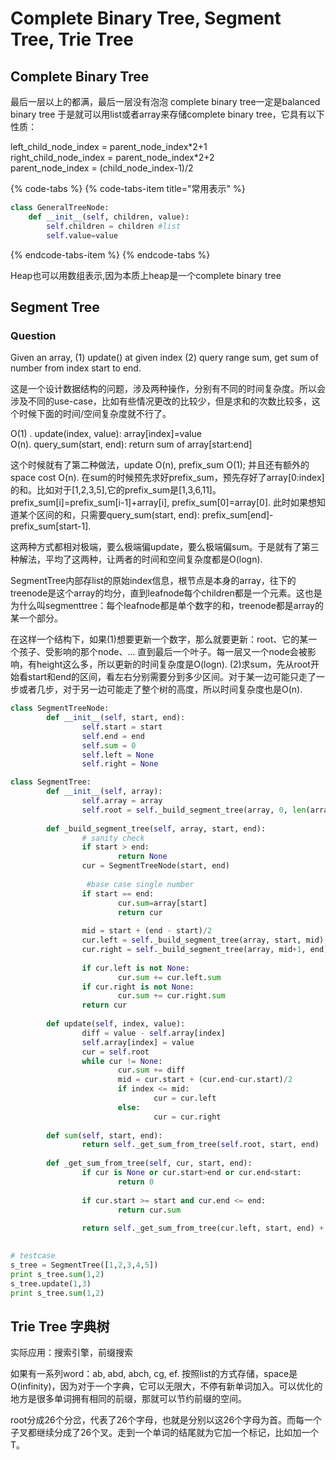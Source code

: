 # Complete Binary Tree, Segment Tree, Trie Tree

## Complete Binary Tree

最后一层以上的都满，最后一层没有泡泡 complete binary tree一定是balanced binary tree 于是就可以用list或者array来存储complete binary tree，它具有以下性质：

left\_child\_node\_index = parent\_node\_index\*2+1  
right\_child\_node\_index = parent\_node\_index\*2+2  
parent\_node\_index = \(child\_node\_index-1\)/2

{% code-tabs %}
{% code-tabs-item title="常用表示" %}
```python
class GeneralTreeNode:
    def __init__(self, children, value):
        self.children = children #list
        self.value=value
```
{% endcode-tabs-item %}
{% endcode-tabs %}

Heap也可以用数组表示,因为本质上heap是一个complete binary tree

## Segment Tree

### Question

Given an array, \(1\) update\(\) at given index \(2\) query range sum, get sum of number from index start to end.

这是一个设计数据结构的问题，涉及两种操作，分别有不同的时间复杂度。所以会涉及不同的use-case，比如有些情况更改的比较少，但是求和的次数比较多，这个时候下面的时间/空间复杂度就不行了。

O\(1\) .    update\(index, value\): array\[index\]=value  
O\(n\).     query\_sum\(start, end\): return sum of array\[start:end\]

这个时候就有了第二种做法，update O\(n\), prefix\_sum O\(1\); 并且还有额外的space cost O\(n\). 在sum的时候预先求好prefix\_sum，预先存好了array\[0:index\]的和。比如对于\[1,2,3,5\],它的prefix\_sum是\[1,3,6,11\]。prefix\_sum\[i\]=prefix\_sum\[i-1\]+array\[i\], prefix\_sum\[0\]=array\[0\]. 此时如果想知道某个区间的和，只需要query\_sum\(start, end\): prefix\_sum\[end\]-prefix\_sum\[start-1\]. 

这两种方式都相对极端，要么极端偏update，要么极端偏sum。于是就有了第三种解法，平均了这两种，让两者的时间和空间复杂度都是O\(logn\). 

SegmentTree内部存list的原始index信息，根节点是本身的array，往下的treenode是这个array的均分，直到leafnode每个children都是一个元素。这也是为什么叫segmenttree：每个leafnode都是单个数字的和，treenode都是array的某一个部分。

在这样一个结构下，如果\(1\)想要更新一个数字，那么就要更新：root、它的某一个孩子、受影响的那个node、... 直到最后一个叶子。每一层又一个node会被影响，有height这么多，所以更新的时间复杂度是O\(logn\). \(2\)求sum，先从root开始看start和end的区间，看左右分别需要分到多少区间。对于某一边可能只走了一步或者几步，对于另一边可能走了整个树的高度，所以时间复杂度也是O\(n\). 

```python
class SegmentTreeNode:
        def __init__(self, start, end):
                self.start = start
                self.end = end
                self.sum = 0
                self.left = None
                self.right = None

class SegmentTree:
        def __init__(self, array):
                self.array = array
                self.root = self._build_segment_tree(array, 0, len(array)-1)
        
        def _build_segment_tree(self, array, start, end):
                # sanity check
                if start > end:
                        return None
                cur = SegmentTreeNode(start, end)
               
                 #base case single number
                if start == end:
                        cur.sum=array[start]
                        return cur
                
                mid = start + (end - start)/2
                cur.left = self._build_segment_tree(array, start, mid)
                cur.right = self._build_segment_tree(array, mid+1, end)
               
                if cur.left is not None:
                        cur.sum += cur.left.sum
                if cur.right is not None:
                        cur.sum += cur.right.sum
                return cur
        
        def update(self, index, value):
                diff = value - self.array[index]
                self.array[index] = value
                cur = self.root
                while cur != None:
                        cur.sum += diff
                        mid = cur.start + (cur.end-cur.start)/2
                        if index <= mid:
                                cur = cur.left
                        else:
                                cur = cur.right
        
        def sum(self, start, end):
                return self._get_sum_from_tree(self.root, start, end)
                
        def _get_sum_from_tree(self, cur, start, end):
                if cur is None or cur.start>end or cur.end<start:
                        return 0
                
                if cur.start >= start and cur.end <= end:
                        return cur.sum
                        
                return self._get_sum_from_tree(cur.left, start, end) + self._get_sum_from_tree(cur.right, start, end)
                

# testcase
s_tree = SegmentTree([1,2,3,4,5])
print s_tree.sum(1,2)
s_tree.update(1,3)
print s_tree.sum(1,2)
```

## Trie Tree 字典树

实际应用：搜索引擎，前缀搜索

如果有一系列word：ab, abd, abch, cg, ef. 按照list的方式存储，space是O\(infinity\)，因为对于一个字典，它可以无限大，不停有新单词加入。可以优化的地方是很多单词拥有相同的前缀，那就可以节约前缀的空间。

root分成26个分岔，代表了26个字母，也就是分别以这26个字母为首。而每一个子叉都继续分成了26个叉。走到一个单词的结尾就为它加一个标记，比如加一个T。



